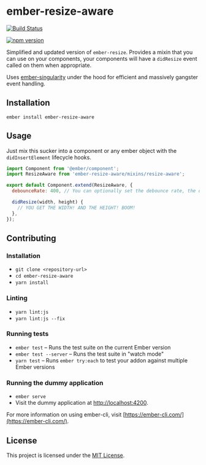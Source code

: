ember-resize-aware
==============================================================================

[![Build Status](https://travis-ci.org/Duder-onomy/ember-resize-aware.svg?branch=master)](https://travis-ci.org/Duder-onomy/ember-resize-aware)

[![npm version](https://badge.fury.io/js/ember-resize-aware.svg)](https://badge.fury.io/js/ember-resize-aware)

Simplified and updated version of `ember-resize`.
Provides a mixin that you can use on your components, your components will have a `didResize` event called on them when appropriate.

Uses [ember-singularity](https://github.com/trentmwillis/ember-singularity) under the hood for efficient and massively gangster event handling. 

Installation
------------------------------------------------------------------------------

```
ember install ember-resize-aware
```


Usage
------------------------------------------------------------------------------

Just mix this sucker into a component or any ember object with the `didInsertElement` lifecycle hooks.

```javascript
import Component from '@ember/component';
import ResizeAware from 'ember-resize-aware/mixins/resize-aware';

export default Component.extend(ResizeAware, {
  debounceRate: 400, // You can optionally set the debounce rate, the default is 200, 0 during testing.

  didResize(width, height) {
    // YOU GET THE WIDTH! AND THE HEIGHT! BOOM!
  },
});
```


Contributing
------------------------------------------------------------------------------

### Installation

* `git clone <repository-url>`
* `cd ember-resize-aware`
* `yarn install`

### Linting

* `yarn lint:js`
* `yarn lint:js --fix`

### Running tests

* `ember test` – Runs the test suite on the current Ember version
* `ember test --server` – Runs the test suite in "watch mode"
* `yarn test` – Runs `ember try:each` to test your addon against multiple Ember versions

### Running the dummy application

* `ember serve`
* Visit the dummy application at [http://localhost:4200](http://localhost:4200).

For more information on using ember-cli, visit [https://ember-cli.com/](https://ember-cli.com/).

License
------------------------------------------------------------------------------

This project is licensed under the [MIT License](LICENSE.md).
